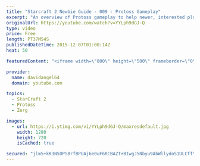 ```yaml
---
title: "Starcraft 2 Newbie Guide - 009 - Protoss Gameplay"
excerpt: "An overview of Protoss gameplay to help newer, interested players get a good view of all three races, and to help round out the guide.  Starcraft 2 Newbie Guide Playlist: https://www.youtube.com/playlist?list=PL5UmyuxWKXvrNOHKIp9VWkMMikqE9AOxZ  Other places to find my stuff: Twitter: http://twitter.com/davidangel64"
originalUrl: https://youtube.com/watch?v=YYLph9dGJ-Q
type: video
price: Free
length: PT37M54S
publishedDateTime: 2015-12-07T01:00:14Z
heat: 50

featuredContent: "<iframe width=\"800\" height=\"500\" frameborder=\"0\" src=\"https://www.youtube.com/embed/YYLph9dGJ-Q\" allow=\"accelerometer; autoplay; encrypted-media; gyroscope; picture-in-picture\" allowfullscreen></iframe>"

provider:
  name: davidangel64
  domain: youtube.com

topics:
  - StarCraft 2
  - Protoss
  - Zerg

images:
  - url: https://i.ytimg.com/vi/YYLph9dGJ-Q/maxresdefault.jpg
    width: 1280
    height: 720
    isCached: true

secured: "jlm5+kK3N5OPS8rfBPUAj6e0uF6RCBAZT+BIwgJ5Nbyu9AbWllydoS1ULCffYMGwNv1h0k8g3pTWF1R5VxRq6ZJGO2OwjtdnoFbB1r/wlYd7Hbu2VWG7J+OTi4jX+Ft4v+GalCoqJO6YFI2aWMT2faIMjiDmiDraqobvRubwP4Vx4xjueeWV2qXkzx/Ww+4dDfSiA0GZ9xwAo4LcReSlLV843N9AzIxO1tKzbNBic0DSkYrOTZknJPx3sNMv66wIpp7Dx7BxI83khCjaDp6y+RSQLOU8U7H8IJUrmQNJbV/8hGILAzybT9bXhQwZJAoUNhSoZFJ1o+CgtqgyrS4VVCgUxhjIp3HW+w82FxMaR9RFxWr+5LMbnVJU1wfpx0LhKnJYNywYZlXM0csU6tk+txTY8K+Is0Jglnfd5XQ9uzw=;Pu4BJS7GKkgfjtzl8gQLZQ=="
---
```


